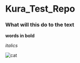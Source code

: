 # Kura_Test_Repo

###  What will this do to the text

**words in bold**

*italics*

![cat](https://cdn.britannica.com/22/206222-131-E921E1FB/Domestic-feline-tabby-cat.jpg)
